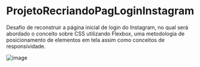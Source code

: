# ProjetoRecriandoPagLoginInstagram
Desafio de reconstruir a página inicial de login do Instagram, no qual será abordado o conceito sobre CSS utilizando Flexbox, uma metodologia de posicionamento de elementos em tela assim como conceitos de responsividade.

![image](https://user-images.githubusercontent.com/70546118/155903205-c68a7a8e-6d11-4ff3-963d-9f64d7d1ebac.png)
